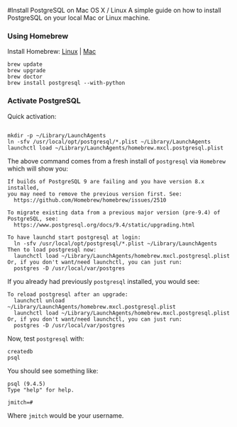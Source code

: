 #Install PostgreSQL on Mac OS X / Linux
A simple guide on how to install PostgreSQL on your local Mac or Linux machine. 

### Using Homebrew 

Install Homebrew: [Linux](http://brew.sh/linuxbrew/) | [Mac](http://brew.sh/)


```
brew update
brew upgrade
brew doctor
brew install postgresql --with-python

```

### Activate PostgreSQL

Quick activation:

```

mkdir -p ~/Library/LaunchAgents 
ln -sfv /usr/local/opt/postgresql/*.plist ~/Library/LaunchAgents
launchctl load ~/Library/LaunchAgents/homebrew.mxcl.postgresql.plist
```


The above command comes from a fresh install of `postgresql` via `Homebrew` which will show you:

```
If builds of PostgreSQL 9 are failing and you have version 8.x installed,
you may need to remove the previous version first. See:
  https://github.com/Homebrew/homebrew/issues/2510

To migrate existing data from a previous major version (pre-9.4) of PostgreSQL, see:
  https://www.postgresql.org/docs/9.4/static/upgrading.html

To have launchd start postgresql at login:
  ln -sfv /usr/local/opt/postgresql/*.plist ~/Library/LaunchAgents
Then to load postgresql now:
  launchctl load ~/Library/LaunchAgents/homebrew.mxcl.postgresql.plist
Or, if you don't want/need launchctl, you can just run:
  postgres -D /usr/local/var/postgres
```



If you already had previously `postgresql` installed, you would see:

```
To reload postgresql after an upgrade:
  launchctl unload ~/Library/LaunchAgents/homebrew.mxcl.postgresql.plist
  launchctl load ~/Library/LaunchAgents/homebrew.mxcl.postgresql.plist
Or, if you don't want/need launchctl, you can just run:
  postgres -D /usr/local/var/postgres
```


Now, test `postgresql` with:
```
createdb
psql
```
You should see something like:
```
psql (9.4.5)
Type "help" for help.

jmitch=#
```
Where `jmitch` would be your username.




